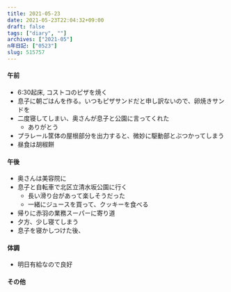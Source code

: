 ```yaml
---
title: 2021-05-23
date: 2021-05-23T22:04:32+09:00
draft: false
tags: ["diary", ""]
archives: ["2021-05"]
n年日記: ["0523"]
slug: 515757
---
```

#### 午前
- 6:30起床, コストコのピザを焼く
- 息子に朝ごはんを作る。いつもピザサンドだと申し訳ないので、卵焼きサンドを
- 二度寝してしまい、奥さんが息子と公園に言ってくれた
  - ありがとう
- プラレール筐体の屋根部分を出力すると、微妙に駆動部とぶつかってしまう
- 昼食は胡椒餅
#### 午後
- 奥さんは美容院に
- 息子と自転車で北区立清水坂公園に行く
  - 長い滑り台があって楽しそうだった
  - 一緒にジュースを買って、クッキーを食べる
- 帰りに赤羽の業務スーパーに寄り道
- 夕方、少し寝てしまう
- 息子を寝かしつけた後、
#### 体調
- 明日有給なので良好
#### その他
